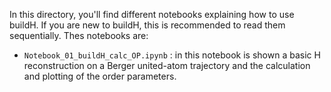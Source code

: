 In this directory, you'll find different notebooks explaining how to use buildH. If you are new to buildH, this is recommended to read them sequentially. Thes notebooks are:

- `Notebook_01_buildH_calc_OP.ipynb` : in this notebook is shown a basic H reconstruction on a Berger united-atom trajectory and the calculation and plotting of the order parameters.
